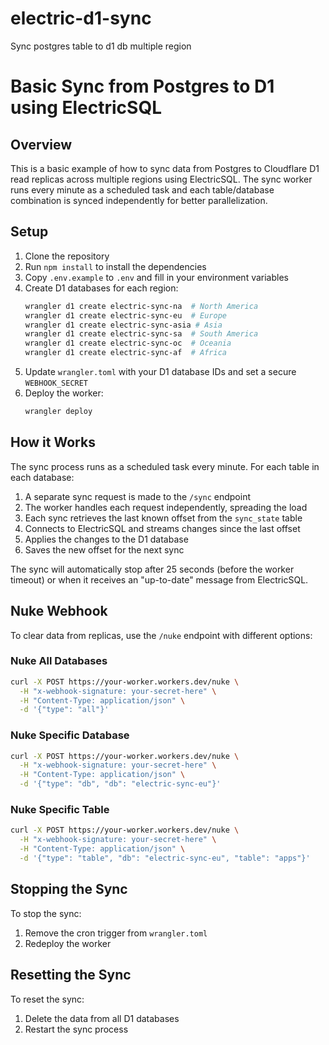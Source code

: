 # electric-d1-sync
Sync postgres table to d1 db multiple region

# Basic Sync from Postgres to D1 using ElectricSQL

## Overview

This is a basic example of how to sync data from Postgres to Cloudflare D1 read replicas across multiple regions using ElectricSQL. The sync worker runs every minute as a scheduled task and each table/database combination is synced independently for better parallelization.

## Setup

1. Clone the repository
2. Run `npm install` to install the dependencies
3. Copy `.env.example` to `.env` and fill in your environment variables
4. Create D1 databases for each region:
   ```bash
   wrangler d1 create electric-sync-na  # North America
   wrangler d1 create electric-sync-eu  # Europe
   wrangler d1 create electric-sync-asia # Asia
   wrangler d1 create electric-sync-sa  # South America
   wrangler d1 create electric-sync-oc  # Oceania
   wrangler d1 create electric-sync-af  # Africa
   ```
5. Update `wrangler.toml` with your D1 database IDs and set a secure `WEBHOOK_SECRET`
6. Deploy the worker:
   ```bash
   wrangler deploy
   ```

## How it Works

The sync process runs as a scheduled task every minute. For each table in each database:

1. A separate sync request is made to the `/sync` endpoint
2. The worker handles each request independently, spreading the load
3. Each sync retrieves the last known offset from the `sync_state` table
4. Connects to ElectricSQL and streams changes since the last offset
5. Applies the changes to the D1 database
6. Saves the new offset for the next sync

The sync will automatically stop after 25 seconds (before the worker timeout) or when it receives an "up-to-date" message from ElectricSQL.

## Nuke Webhook

To clear data from replicas, use the `/nuke` endpoint with different options:

### Nuke All Databases
```bash
curl -X POST https://your-worker.workers.dev/nuke \
  -H "x-webhook-signature: your-secret-here" \
  -H "Content-Type: application/json" \
  -d '{"type": "all"}'
```

### Nuke Specific Database
```bash
curl -X POST https://your-worker.workers.dev/nuke \
  -H "x-webhook-signature: your-secret-here" \
  -H "Content-Type: application/json" \
  -d '{"type": "db", "db": "electric-sync-eu"}'
```

### Nuke Specific Table
```bash
curl -X POST https://your-worker.workers.dev/nuke \
  -H "x-webhook-signature: your-secret-here" \
  -H "Content-Type: application/json" \
  -d '{"type": "table", "db": "electric-sync-eu", "table": "apps"}'
```

## Stopping the Sync

To stop the sync:

1. Remove the cron trigger from `wrangler.toml`
2. Redeploy the worker

## Resetting the Sync

To reset the sync:

1. Delete the data from all D1 databases
2. Restart the sync process
